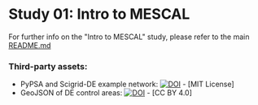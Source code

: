 # Study 01: Intro to MESCAL

For further info on the "Intro to MESCAL" study, please refer to the main [README.md](../../README.md)

### Third-party assets:
- PyPSA and Scigrid-DE example network: [![DOI](https://zenodo.org/badge/DOI/10.5281/zenodo.14824654.svg)](https://doi.org/10.5281/zenodo.14824654) - [MIT License]
- GeoJSON of DE control areas: [![DOI](https://zenodo.org/badge/DOI/10.5281/zenodo.7530196.svg)](https://doi.org/10.5281/zenodo.7530196) - [CC BY 4.0]
